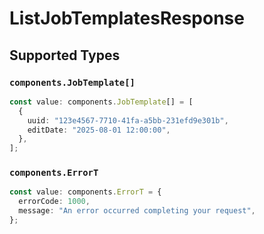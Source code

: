 # ListJobTemplatesResponse


## Supported Types

### `components.JobTemplate[]`

```typescript
const value: components.JobTemplate[] = [
  {
    uuid: "123e4567-7710-41fa-a5bb-231efd9e301b",
    editDate: "2025-08-01 12:00:00",
  },
];
```

### `components.ErrorT`

```typescript
const value: components.ErrorT = {
  errorCode: 1000,
  message: "An error occurred completing your request",
};
```

